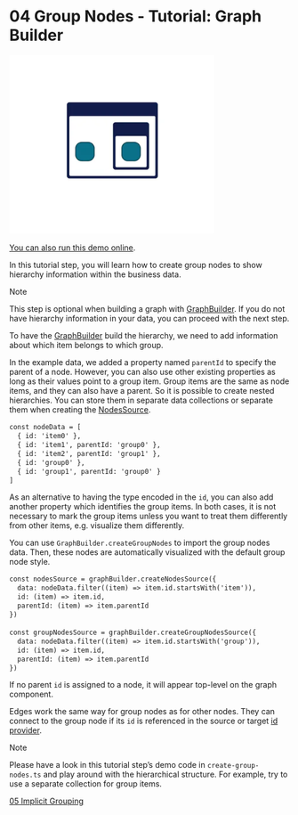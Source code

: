 <!--
 //////////////////////////////////////////////////////////////////////////////
 // @license
 // This file is part of yFiles for HTML.
 // Use is subject to license terms.
 //
 // Copyright (c) by yWorks GmbH, Vor dem Kreuzberg 28,
 // 72070 Tuebingen, Germany. All rights reserved.
 //
 //////////////////////////////////////////////////////////////////////////////
-->
# 04 Group Nodes - Tutorial: Graph Builder

<img src="../../../doc/demo-thumbnails/tutorial-graph-builder-group-nodes.webp" alt="demo-thumbnail" height="320"/>

[You can also run this demo online](https://www.yworks.com/demos/tutorial-graph-builder/04-group-nodes/).

In this tutorial step, you will learn how to create group nodes to show hierarchy information within the business data.

Note

This step is optional when building a graph with [GraphBuilder](https://docs.yworks.com/yfileshtml/#/api/GraphBuilder). If you do not have hierarchy information in your data, you can proceed with the next step.

To have the [GraphBuilder](https://docs.yworks.com/yfileshtml/#/api/GraphBuilder) build the hierarchy, we need to add information about which item belongs to which group.

In the example data, we added a property named `parentId` to specify the parent of a node. However, you can also use other existing properties as long as their values point to a group item. Group items are the same as node items, and they can also have a parent. So it is possible to create nested hierarchies. You can store them in separate data collections or separate them when creating the [NodesSource](https://docs.yworks.com/yfileshtml/#/api/NodesSource).

```
const nodeData = [
  { id: 'item0' },
  { id: 'item1', parentId: 'group0' },
  { id: 'item2', parentId: 'group1' },
  { id: 'group0' },
  { id: 'group1', parentId: 'group0' }
]
```

As an alternative to having the type encoded in the `id`, you can also add another property which identifies the group items. In both cases, it is not necessary to mark the group items unless you want to treat them differently from other items, e.g. visualize them differently.

You can use `GraphBuilder.createGroupNodes` to import the group nodes data. Then, these nodes are automatically visualized with the default group node style.

```
const nodesSource = graphBuilder.createNodesSource({
  data: nodeData.filter((item) => item.id.startsWith('item')),
  id: (item) => item.id,
  parentId: (item) => item.parentId
})

const groupNodesSource = graphBuilder.createGroupNodesSource({
  data: nodeData.filter((item) => item.id.startsWith('group')),
  id: (item) => item.id,
  parentId: (item) => item.parentId
})
```

If no parent `id` is assigned to a node, it will appear top-level on the graph component.

Edges work the same way for group nodes as for other nodes. They can connect to the group node if its `id` is referenced in the source or target [id provider](https://docs.yworks.com/yfileshtml/#/api/NodesSource#NodesSource-property-idProvider).

Note

Please have a look in this tutorial step’s demo code in `create-group-nodes.ts` and play around with the hierarchical structure. For example, try to use a separate collection for group items.

[05 Implicit Grouping](../../tutorial-graph-builder/05-implicit-grouping/)
